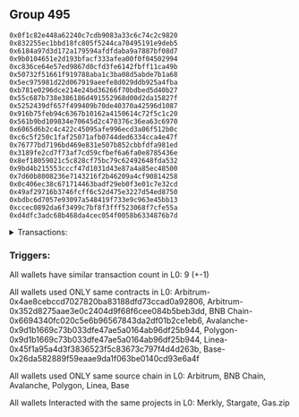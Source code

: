 ## Group 495

```0xf8978c888b3f1c1e4df4afde926f18ad4e72a0e6
0x0f1c82e448a62240c7cdb9083a33c6c74c2c9820
0x832255ec1bbd18fc805f5244ca70495191e9deb5
0x6184a97d3d172a179594afdfdaba9a7887bf08d7
0x9b0104651e2d193bfacf333afea00f0f04502994
0xc836ce64e57ed9867d0cfd3fe6142fbff11ca49b
0x50732f51661f919788aba1c3ba08d5abde7b1a68
0x5ec975981d22d067919aeefe8d029ddb925a4fba
0xb781e0296dce214e24bd36266f70bdbed5d40b27
0x55c687b738e386186d491552968d00d2da15827f
0x5252439df657f499409b70de40370a42596d1087
0x916b75feb94c6367b10162a4150614c72f5c1c20
0x561b9bd109834e70645d2c470376c36ea63c6970
0x6065d6b2c4c422c45095afe996ecd3a06f512b0c
0xc6c5f250c1faf25071afb0744ded6334cca4e47f
0x76777bd7196bd469e831e507b852cbbfdfa981ed
0x3189fe2cd7f73af7cd59cfbef6a6fa0e8785436e
0x8ef18059021c5c828cf75bc79c62492648fda532
0x9bd4b215553cccf47d1031d43e87a4a85ec48500
0x7d60b8008236e7143216f2b46209a4cf90814258
0x0c406ec38c671714463badf29eb0f3e01c7e32cd
0x49af29716b3746fcff6c52d475e3227d54ed8750
0xbdbc6d7057e93097a548419f733e9c963e45bb13
0xccec0892da6f3499c7bf8f3fff523068f7cfe55a
0xd4dfc3adc68b468da4cec054f0058b6334876b7d
```
<details>
<summary>Transactions:</summary>

Hashes: 

Wallet: 0xf8978c888b3f1c1e4df4afde926f18ad4e72a0e6

       Hash: 0x4497e00c3fa56c7df9633c78de2afbf7d1b39b9432929a452937888733a652b0
         - source chain: Arbitrum
         - destination chain: Aptos
         - project: Merkly
         - contract: 0x4ae8cebccd7027820ba83188dfd73ccad0a92806
       Hash: 0x6ddc3d1f871129efd0f4ed9493715fd94b0b5309c2fe950f6734860ad7b2480c
         - source chain: Arbitrum
         - destination chain: BNB Chain
         - project: Stargate
         - contract: 0x352d8275aae3e0c2404d9f68f6cee084b5beb3dd
         - value USD: 9.758757552
       Hash: 0x89044ef6a1cd7814e1b29aa94d79755b3e18e4787a2dae58d8c0bac79c5dd670
         - source chain: BNB Chain
         - destination chain: Base
         - project: Stargate
         - contract: 0x6694340fc020c5e6b96567843da2df01b2ce1eb6
         - value USD: 8.350902503
       Hash: 0x967a2e49cc61fce28c79cec32b8c302759c3d8dd13c856e508fcf85ab411ab99
         - source chain: Arbitrum
         - destination chain: BNB Chain
         - project: Stargate
         - contract: 0x352d8275aae3e0c2404d9f68f6cee084b5beb3dd
         - value USD: 107.25097649
       Hash: 0x449fe4a31465b7fa64f8bc1258363a453ed2fad83ec3682337381e9626c1e6e2
         - source chain: BNB Chain
         - destination chain: Avalanche
         - project: Stargate
         - contract: 0x6694340fc020c5e6b96567843da2df01b2ce1eb6
         - value USD: 104.441496566
       Hash: 0xbb39561a472b6f0a195df50355e19071941f348dd6065fc9bb58436828ba26b9
         - source chain: Avalanche
         - destination chain: Polygon
         - project: Stargate
         - contract: 0x9d1b1669c73b033dfe47ae5a0164ab96df25b944
         - value USD: 102.979770862
       Hash: 0x32954a8a2b5984d57d4804f3d84584dd207c3b18632a6482ac480e1e1910e4de
         - source chain: Polygon
         - destination chain: Base
         - project: Stargate
         - contract: 0x9d1b1669c73b033dfe47ae5a0164ab96df25b944
         - value USD: 102.352203545
       Hash: 0xe5eabaa5a569649265a09e8f95e8eb51616407e4e7fd58ee0ab3a891a43b5fd9
         - source chain: Linea
         - destination chain: Base
         - project: Stargate
         - contract: 0x45f1a95a4d3f3836523f5c83673c797f4d4d263b
         - value USD: 45.152541391
       Hash: 0xee4512ead0389c347ef5afe09b7ecc1a5710a1ae14c3b573506caf2da7978cdd
         - source chain: Base
         - destination chain: Kava
         - project: Gas.zip
         - contract: 0x26da582889f59eaae9da1f063be0140cd93e6a4f
         - value USD: 1.886082042e-08
Wallet: 0x0f1c82e448a62240c7cdb9083a33c6c74c2c9820

       Hash:0x9bd61e5259a3657950e4af30a5be0c91c0b10ad048078ec40ba90a0a11f4c490
         - source chain: Arbitrum
         - destination chain: Aptos
         - project: Merkly
         - contract: 0x4ae8cebccd7027820ba83188dfd73ccad0a92806
       Hash:0x3bd87687a8fe9ebeee94c482e1128d8a88ede43980a44a1a2dba65e8d2d18eb7
         - source chain: Arbitrum
         - destination chain: BNB Chain
         - project: Stargate
         - contract: 0x352d8275aae3e0c2404d9f68f6cee084b5beb3dd
         - value USD: 6.351652273
       Hash:0xa4653d59b2d295ea8edf607ee690fd0f9e14ca932989cdc8b86c58aeaafd42a0
         - source chain: BNB Chain
         - destination chain: Base
         - project: Stargate
         - contract: 0x6694340fc020c5e6b96567843da2df01b2ce1eb6
         - value USD: 4.870916667
       Hash:0x87bafba606fbb3d359b1e1d743668ee2d0d9ab5f32784650d49535b885c4c537
         - source chain: Arbitrum
         - destination chain: BNB Chain
         - project: Stargate
         - contract: 0x352d8275aae3e0c2404d9f68f6cee084b5beb3dd
         - value USD: 99.284140712
       Hash:0x4e0a72c32d399464a24e832ab1c34aeea98fbf99e3fd0a45c3634a09b38324ca
         - source chain: BNB Chain
         - destination chain: Avalanche
         - project: Stargate
         - contract: 0x6694340fc020c5e6b96567843da2df01b2ce1eb6
         - value USD: 96.546734848
       Hash:0xafcb8c42900e4ebd2bc9a254f63259a3b1e455243d63aa64089644b733bdd6b8
         - source chain: Avalanche
         - destination chain: Polygon
         - project: Stargate
         - contract: 0x9d1b1669c73b033dfe47ae5a0164ab96df25b944
         - value USD: 95.187532356
       Hash:0xdc5d6db0dad9a7b0f26cfaeab522cb9bba7c8d5c8d53ef6b4105613701e53b40
         - source chain: Polygon
         - destination chain: Base
         - project: Stargate
         - contract: 0x9d1b1669c73b033dfe47ae5a0164ab96df25b944
         - value USD: 94.554376173
       Hash:0xfedc186f6bed9d9e4a32fe58673311ef66a36a5c168026c7afa86b549fa6d6d1
         - source chain: Linea
         - destination chain: Base
         - project: Stargate
         - contract: 0x45f1a95a4d3f3836523f5c83673c797f4d4d263b
         - value USD: 44.602399723
       Hash:0x2912b57b3f8b9fb1600de43a3d728ba09e2c1748563ed02864926382432ec227
         - source chain: Base
         - destination chain: Metis
         - project: Gas.zip
         - contract: 0x26da582889f59eaae9da1f063be0140cd93e6a4f
         - value USD: 2.419802416e-06
Wallet: 0x832255ec1bbd18fc805f5244ca70495191e9deb5

       Hash:0xfbc8e0b25caade47a1a3b74dd2130f11bbd8450dffd922daa5c6aeb05162fbbf
         - source chain: Arbitrum
         - destination chain: Aptos
         - project: Merkly
         - contract: 0x4ae8cebccd7027820ba83188dfd73ccad0a92806
       Hash:0xa89e5401c2ed0907405d3e38a30add15481c755858242d30455e1be4b0ebb1bf
         - source chain: Arbitrum
         - destination chain: BNB Chain
         - project: Stargate
         - contract: 0x352d8275aae3e0c2404d9f68f6cee084b5beb3dd
         - value USD: 10.010385684
       Hash:0x2732be59d2161bfbecfa9e7f69f4fd31a42d95de8f985489dfe52e3c5d703be4
         - source chain: BNB Chain
         - destination chain: Base
         - project: Stargate
         - contract: 0x6694340fc020c5e6b96567843da2df01b2ce1eb6
         - value USD: 8.497472822
       Hash:0xb0bdb17928cb91b008fa383e3e2261b235ae94d3ccd42b346d601c925716e25c
         - source chain: Arbitrum
         - destination chain: BNB Chain
         - project: Stargate
         - contract: 0x352d8275aae3e0c2404d9f68f6cee084b5beb3dd
         - value USD: 89.569454695
       Hash:0xeb58cefabfbbd997cbf39c454f0a72b80617b794bb0d3d54964223973a246ca2
         - source chain: BNB Chain
         - destination chain: Avalanche
         - project: Stargate
         - contract: 0x6694340fc020c5e6b96567843da2df01b2ce1eb6
         - value USD: 86.883050841
       Hash:0xde797be7a2c15983452c4f20a246dad21ba793ac01593dd19076f00c4b42148f
         - source chain: Avalanche
         - destination chain: Polygon
         - project: Stargate
         - contract: 0x9d1b1669c73b033dfe47ae5a0164ab96df25b944
         - value USD: 85.536493673
       Hash:0x46510c67db0751e9da0aa483981dfc115b5289046c95403a44a388f35a7b7677
         - source chain: Polygon
         - destination chain: Base
         - project: Stargate
         - contract: 0x9d1b1669c73b033dfe47ae5a0164ab96df25b944
         - value USD: 84.862388969
       Hash:0x5b55a8c1b539036b0a1d065b57fbd99c5b575e516993e14a43d86b1891f66961
         - source chain: Linea
         - destination chain: Base
         - project: Stargate
         - contract: 0x45f1a95a4d3f3836523f5c83673c797f4d4d263b
         - value USD: 46.277181449
       Hash:0x50fdfa34bbaea888e4f00afa452019b0ac78feb640fce6d04de90a2a50d12f52
         - source chain: Base
         - destination chain: Zora
         - project: Gas.zip
         - contract: 0x26da582889f59eaae9da1f063be0140cd93e6a4f
         - value USD: 0.0001084764963
Wallet: 0x6184a97d3d172a179594afdfdaba9a7887bf08d7

       Hash:0x772bdbf5217b9c8b2a3ccc212f47d9dc3957941d3776334f680746e47731d365
         - source chain: Arbitrum
         - destination chain: Aptos
         - project: Merkly
         - contract: 0x4ae8cebccd7027820ba83188dfd73ccad0a92806
       Hash:0xe49a44c668f6105f9dd4b57022a3e9ccca4940279134d1c03407d77057fa1c5c
         - source chain: Arbitrum
         - destination chain: BNB Chain
         - project: Stargate
         - contract: 0x352d8275aae3e0c2404d9f68f6cee084b5beb3dd
         - value USD: 8.928999556
       Hash:0xe56de1ef234622545ba0fb4c9b779504dd65704c844e7e9ed185912abb601ce0
         - source chain: BNB Chain
         - destination chain: Base
         - project: Stargate
         - contract: 0x6694340fc020c5e6b96567843da2df01b2ce1eb6
         - value USD: 7.417396007
       Hash:0xb5c84a9125efb1458b24e126d07dc2b22f8ad929f7ac3256639f46f60342a201
         - source chain: Arbitrum
         - destination chain: BNB Chain
         - project: Stargate
         - contract: 0x352d8275aae3e0c2404d9f68f6cee084b5beb3dd
         - value USD: 88.922380245
       Hash:0xb8d7947808746d711c8cc8aa844441c03b94231cdd79b26f030380f7d6a443ea
         - source chain: BNB Chain
         - destination chain: Avalanche
         - project: Stargate
         - contract: 0x6694340fc020c5e6b96567843da2df01b2ce1eb6
         - value USD: 86.217123065
       Hash:0x846e11210309380f6466e596d97255bbf1dac805d0067d44e9545c7099e46c0c
         - source chain: Avalanche
         - destination chain: Polygon
         - project: Stargate
         - contract: 0x9d1b1669c73b033dfe47ae5a0164ab96df25b944
         - value USD: 85.170306728
       Hash:0x5ffe4a3c5e0535bf11540b0867f85f122ad238293371994879e599bd08ade57e
         - source chain: Polygon
         - destination chain: Base
         - project: Stargate
         - contract: 0x9d1b1669c73b033dfe47ae5a0164ab96df25b944
         - value USD: 84.468008162
       Hash:0xa6f7d971c555220ed734ed96195f81e5a6eeaad7200c56f6173700abfcc697d2
         - source chain: Linea
         - destination chain: Base
         - project: Stargate
         - contract: 0x45f1a95a4d3f3836523f5c83673c797f4d4d263b
         - value USD: 43.721317815
       Hash:0xeb7dc63717554ba25b94bc7fc45983d07ba0cf827779d3476e7bd1e629fd5dac
         - source chain: Base
         - destination chain: Kava
         - project: Gas.zip
         - contract: 0x26da582889f59eaae9da1f063be0140cd93e6a4f
         - value USD: 9.483689362e-09
Wallet: 0x9b0104651e2d193bfacf333afea00f0f04502994

       Hash:0xca1c21ded18e8f684fb1e24ad9addd30af402b60ea867209b657828f2dd54297
         - source chain: Arbitrum
         - destination chain: Aptos
         - project: Merkly
         - contract: 0x4ae8cebccd7027820ba83188dfd73ccad0a92806
       Hash:0x07b20c176f3ff76ba3d46334bce28be5e7574fffd1d5d7443d79fdbc3b625376
         - source chain: Arbitrum
         - destination chain: BNB Chain
         - project: Stargate
         - contract: 0x352d8275aae3e0c2404d9f68f6cee084b5beb3dd
         - value USD: 10.098470978
       Hash:0x01f6ed32b1b28c673b1bad32bd2f3813d320cfab6b36e711c73018ad265cae29
         - source chain: BNB Chain
         - destination chain: Base
         - project: Stargate
         - contract: 0x6694340fc020c5e6b96567843da2df01b2ce1eb6
         - value USD: 8.600801691
       Hash:0x1dda0156415759527df05aa7970b0f688d4e2daf732f6edcf24b80102935bce5
         - source chain: Arbitrum
         - destination chain: BNB Chain
         - project: Stargate
         - contract: 0x352d8275aae3e0c2404d9f68f6cee084b5beb3dd
         - value USD: 89.926812989
       Hash:0xc0fd78675f7f0a2a6206f29730e2187b02315a5faff3c8cf56c0767a388f2824
         - source chain: BNB Chain
         - destination chain: Avalanche
         - project: Stargate
         - contract: 0x6694340fc020c5e6b96567843da2df01b2ce1eb6
         - value USD: 88.068685703
       Hash:0x560569f05817c67da07d315ff9ab01fd473efcae813b8c0daebd52d3ce9d1adf
         - source chain: Avalanche
         - destination chain: Polygon
         - project: Stargate
         - contract: 0x9d1b1669c73b033dfe47ae5a0164ab96df25b944
         - value USD: 86.433809241
       Hash:0x1ecc99a533b8c8d74039ad4932a2670c2cfb7bd4f906a9946ecc8ed25ee6552f
         - source chain: Polygon
         - destination chain: Base
         - project: Stargate
         - contract: 0x9d1b1669c73b033dfe47ae5a0164ab96df25b944
         - value USD: 85.662532173
       Hash:0x184ef3552f2ad1c1baa50703b5fc7174973d15ce79970bfb12cdc6241f1f6b4a
         - source chain: Linea
         - destination chain: Base
         - project: Stargate
         - contract: 0x45f1a95a4d3f3836523f5c83673c797f4d4d263b
         - value USD: 42.750667984
       Hash:0x8f7f4bec978d91dde6b8bea5d1350f715e2e5e0db655346eb058aae98b57cfde
         - source chain: Base
         - destination chain: Zora
         - project: Gas.zip
         - contract: 0x26da582889f59eaae9da1f063be0140cd93e6a4f
         - value USD: 0.0001540227176
Wallet: 0xc836ce64e57ed9867d0cfd3fe6142fbff11ca49b

       Hash:0xb2720e30ccf3bb3016db17390fa45de12670bcb29cebd477aea5049492b7f89b
         - source chain: Arbitrum
         - destination chain: Aptos
         - project: Merkly
         - contract: 0x4ae8cebccd7027820ba83188dfd73ccad0a92806
       Hash:0x3e211b995b8503daf33cede48c6f9b5e8a03fca7f08ed6c7dad945a576d2fde7
         - source chain: Arbitrum
         - destination chain: BNB Chain
         - project: Stargate
         - contract: 0x352d8275aae3e0c2404d9f68f6cee084b5beb3dd
         - value USD: 8.056221812
       Hash:0xf4ce9fbffe1743f2387e78fe28aa7da3d1c4d155ef37079fb4b24dde43ff6415
         - source chain: BNB Chain
         - destination chain: Base
         - project: Stargate
         - contract: 0x6694340fc020c5e6b96567843da2df01b2ce1eb6
         - value USD: 6.532914698
       Hash:0x773c41f94893e582f88af55514414e364b2d829df3a74b2847fb214995a82009
         - source chain: Arbitrum
         - destination chain: BNB Chain
         - project: Stargate
         - contract: 0x352d8275aae3e0c2404d9f68f6cee084b5beb3dd
         - value USD: 93.667735214
       Hash:0xef1818929172046c717bf0e0987a8f7558ff5655c1d46562244819b13ae63c51
         - source chain: BNB Chain
         - destination chain: Avalanche
         - project: Stargate
         - contract: 0x6694340fc020c5e6b96567843da2df01b2ce1eb6
         - value USD: 91.287300135
       Hash:0x6e4718ad396aee878bac3a7e9f56ea589e4cca7754960857ab5d642da0372aea
         - source chain: Avalanche
         - destination chain: Polygon
         - project: Stargate
         - contract: 0x9d1b1669c73b033dfe47ae5a0164ab96df25b944
         - value USD: 90.238629012
       Hash:0xe3874bee237ea843003b511a7e37cd07be23d0e885a1850ce1c9f8372887c9e7
         - source chain: Polygon
         - destination chain: Base
         - project: Stargate
         - contract: 0x9d1b1669c73b033dfe47ae5a0164ab96df25b944
         - value USD: 89.392384943
       Hash:0xf1392e206523cd8e61f6cf67ddbd75b4759f7faba251bfd514393c3235eb5d90
         - source chain: Linea
         - destination chain: Base
         - project: Stargate
         - contract: 0x45f1a95a4d3f3836523f5c83673c797f4d4d263b
         - value USD: 45.482429294
       Hash:0x87056407269c7bca3baeae81fe9c40c0f83cb33f4007da1940c174f20f8cddde
         - source chain: Base
         - destination chain: Linea
         - project: Gas.zip
         - contract: 0x26da582889f59eaae9da1f063be0140cd93e6a4f
         - value USD: 1.842709713e-05
Wallet: 0x50732f51661f919788aba1c3ba08d5abde7b1a68

       Hash:0xf7b5f5891d0857400b150fc6b19c7a6595ad9d3f8b184a15a94a658678201d6c
         - source chain: Arbitrum
         - destination chain: Aptos
         - project: Merkly
         - contract: 0x4ae8cebccd7027820ba83188dfd73ccad0a92806
       Hash:0x21801f1c34c1727729ed9806aacf11b123ccb804d7ed8b49d8c8ac34f42db6b4
         - source chain: Arbitrum
         - destination chain: BNB Chain
         - project: Stargate
         - contract: 0x352d8275aae3e0c2404d9f68f6cee084b5beb3dd
         - value USD: 8.486607277
       Hash:0xe72a24892f20f8bb3a0fd31558ec252d6ed39c8abfdf62d224afb54578e85d12
         - source chain: BNB Chain
         - destination chain: Base
         - project: Stargate
         - contract: 0x6694340fc020c5e6b96567843da2df01b2ce1eb6
         - value USD: 6.994669082
       Hash:0x751ca39ed710f98592ded8257f8082cb12c8ad98e31dc521723e619d58ffcc8a
         - source chain: Arbitrum
         - destination chain: BNB Chain
         - project: Stargate
         - contract: 0x352d8275aae3e0c2404d9f68f6cee084b5beb3dd
         - value USD: 99.934881277
       Hash:0x9d34ea3c4109cc46acf718acd9d612710f2aab21920f7bdcfd90ba9392c9644f
         - source chain: BNB Chain
         - destination chain: Avalanche
         - project: Stargate
         - contract: 0x6694340fc020c5e6b96567843da2df01b2ce1eb6
         - value USD: 97.467615721
       Hash:0x1c403b737d7473ff2303182ac0e70de819c607185757adbfba22177588021de5
         - source chain: Avalanche
         - destination chain: Polygon
         - project: Stargate
         - contract: 0x9d1b1669c73b033dfe47ae5a0164ab96df25b944
         - value USD: 96.28353815
       Hash:0x2d31ebc544de2788f1a192a605f040a307ace1632c0132c1620187180eb79513
         - source chain: Polygon
         - destination chain: Base
         - project: Stargate
         - contract: 0x9d1b1669c73b033dfe47ae5a0164ab96df25b944
         - value USD: 95.437459393
       Hash:0xe7d69277ead996101419e71bc92541b6047b0750533856da1f051e7651a8f685
         - source chain: Linea
         - destination chain: Base
         - project: Stargate
         - contract: 0x45f1a95a4d3f3836523f5c83673c797f4d4d263b
         - value USD: 46.269340565
       Hash:0xad2723a09ccd1d5e7fc5d8087030b64cbd286b489c23906991697a3440d31056
         - source chain: Base
         - destination chain: Scroll
         - project: Gas.zip
         - contract: 0x26da582889f59eaae9da1f063be0140cd93e6a4f
         - value USD: 2.155622684e-05
Wallet: 0x5ec975981d22d067919aeefe8d029ddb925a4fba

       Hash:0xbaa687c40b15ffd82a27379454c14f09efb6eee251f73a5b58939747de85fb5b
         - source chain: Arbitrum
         - destination chain: Aptos
         - project: Merkly
         - contract: 0x4ae8cebccd7027820ba83188dfd73ccad0a92806
       Hash:0xd366091bb44c870993b6c907c846c6cc42230e75009ac26cfbeae5478c6d3cb3
         - source chain: Arbitrum
         - destination chain: BNB Chain
         - project: Stargate
         - contract: 0x352d8275aae3e0c2404d9f68f6cee084b5beb3dd
         - value USD: 6.322407163
       Hash:0x9390fbf312d85790e0de780ee1a16f75fda20f3ee47fc399937faccd9cece213
         - source chain: BNB Chain
         - destination chain: Base
         - project: Stargate
         - contract: 0x6694340fc020c5e6b96567843da2df01b2ce1eb6
         - value USD: 4.892711975
       Hash:0x4bca984fdc76dc6fe48f6e24604c95231f78ab4e45086b7d469841c6ed1ce591
         - source chain: Arbitrum
         - destination chain: BNB Chain
         - project: Stargate
         - contract: 0x352d8275aae3e0c2404d9f68f6cee084b5beb3dd
         - value USD: 104.000510765
       Hash:0xa94c258c270beb6aa57a5e3a75875106796dd60263968ac5c50ef8997cf96e70
         - source chain: BNB Chain
         - destination chain: Avalanche
         - project: Stargate
         - contract: 0x6694340fc020c5e6b96567843da2df01b2ce1eb6
         - value USD: 101.457437785
       Hash:0x72692498c4fe83c161777cfea8bf1fb61dcce61bcc9084ed769915d84f69aa1c
         - source chain: Avalanche
         - destination chain: Polygon
         - project: Stargate
         - contract: 0x9d1b1669c73b033dfe47ae5a0164ab96df25b944
         - value USD: 100.547508375
       Hash:0x0054c1b930d8d5030b7d2c602180a3fbb95cb167776bc90cad9107b861cb7c11
         - source chain: Polygon
         - destination chain: Base
         - project: Stargate
         - contract: 0x9d1b1669c73b033dfe47ae5a0164ab96df25b944
         - value USD: 99.761537778
       Hash:0x6ac81668fbfd57e354bc27e5ecc37a702e5a28b8873e055418f9497381a1da74
         - source chain: Linea
         - destination chain: Base
         - project: Stargate
         - contract: 0x45f1a95a4d3f3836523f5c83673c797f4d4d263b
         - value USD: 45.801904098
       Hash:0x373882e2174ee5f5f15b23b7733d5f1c84e6da0e7be6f871a5736a056ae3c04e
         - source chain: Base
         - destination chain: Metis
         - project: Gas.zip
         - contract: 0x26da582889f59eaae9da1f063be0140cd93e6a4f
         - value USD: 1.924180234e-06
Wallet: 0xb781e0296dce214e24bd36266f70bdbed5d40b27

       Hash:0x17e2fe8bc139f9097dfb73ac1e4a4c910e8a39b8841be168503128aec942a5f3
         - source chain: Arbitrum
         - destination chain: Aptos
         - project: Merkly
         - contract: 0x4ae8cebccd7027820ba83188dfd73ccad0a92806
       Hash:0xe8fc1fce44d0056669fb6b9f0426f8a0d34c70f499c4aa903ae90eac60455c36
         - source chain: Arbitrum
         - destination chain: BNB Chain
         - project: Stargate
         - contract: 0x352d8275aae3e0c2404d9f68f6cee084b5beb3dd
         - value USD: 5.315099714
       Hash:0x7963828574e0e32eb214b56e925ffaf74871af711101429ebeff4df709924667
         - source chain: BNB Chain
         - destination chain: Base
         - project: Stargate
         - contract: 0x6694340fc020c5e6b96567843da2df01b2ce1eb6
         - value USD: 3.795076856
       Hash:0x83be1a50d5ea08a12fac4dd1cd3fde50df0d412dee2c9394a8e367906322da98
         - source chain: Arbitrum
         - destination chain: BNB Chain
         - project: Stargate
         - contract: 0x352d8275aae3e0c2404d9f68f6cee084b5beb3dd
         - value USD: 105.415348478
       Hash:0xbbb9ec8c75654d240aeaaba9eefef28343d58c94575ed0e112fc2aa4fbecc377
         - source chain: BNB Chain
         - destination chain: Avalanche
         - project: Stargate
         - contract: 0x6694340fc020c5e6b96567843da2df01b2ce1eb6
         - value USD: 102.931172846
       Hash:0xa00ae08bf823a42b69872341039bcab04fba71da1cdab7731c229cf903e1ee82
         - source chain: Avalanche
         - destination chain: Polygon
         - project: Stargate
         - contract: 0x9d1b1669c73b033dfe47ae5a0164ab96df25b944
         - value USD: 101.997667918
       Hash:0x6f469e0f83585e12731db8a3d0555200638781a2f32ed417c989299c8e39b1cf
         - source chain: Polygon
         - destination chain: Base
         - project: Stargate
         - contract: 0x9d1b1669c73b033dfe47ae5a0164ab96df25b944
         - value USD: 101.183026621
       Hash:0xd93bebb84add28c573d73a9ae416a0f144deb884a2ae022af727501bae84588b
         - source chain: Linea
         - destination chain: Base
         - project: Stargate
         - contract: 0x45f1a95a4d3f3836523f5c83673c797f4d4d263b
         - value USD: 42.598133622
       Hash:0x615fbb92a5e74e108538e600efb763fad9451131b1718367dc61d0333879dd99
         - source chain: Base
         - destination chain: Linea
         - project: Gas.zip
         - contract: 0x26da582889f59eaae9da1f063be0140cd93e6a4f
         - value USD: 0.0001599332959
Wallet: 0x55c687b738e386186d491552968d00d2da15827f

       Hash:0xfe92459c3f7df0c9747073f2f98d6b4426a2aee2c496037c25a0cded784d8382
         - source chain: Arbitrum
         - destination chain: Aptos
         - project: Merkly
         - contract: 0x4ae8cebccd7027820ba83188dfd73ccad0a92806
       Hash:0xe8e40229defcaddcf644a0b8796cf460821d781e89168eab0149a602e171ae11
         - source chain: Arbitrum
         - destination chain: BNB Chain
         - project: Stargate
         - contract: 0x352d8275aae3e0c2404d9f68f6cee084b5beb3dd
         - value USD: 8.2637673
       Hash:0x3a50675727252d608665918e41ab70942365df2c0d3fef0246230c2843d42f4a
         - source chain: BNB Chain
         - destination chain: Base
         - project: Stargate
         - contract: 0x6694340fc020c5e6b96567843da2df01b2ce1eb6
         - value USD: 6.800400203
       Hash:0xc408579054c1388fc71d2de6f4f81eae8a9d695f9b6880636213b723ac68b3b1
         - source chain: Arbitrum
         - destination chain: BNB Chain
         - project: Stargate
         - contract: 0x352d8275aae3e0c2404d9f68f6cee084b5beb3dd
         - value USD: 103.960360496
       Hash:0x83a17ceea9de056de1e16f272e93692e83ac05bac7071be24dd51815bf4f7d85
         - source chain: BNB Chain
         - destination chain: Avalanche
         - project: Stargate
         - contract: 0x6694340fc020c5e6b96567843da2df01b2ce1eb6
         - value USD: 101.331894425
       Hash:0x66222a21f31bcc6f5f5e619e1e74a00e7a666332b0f549f6ce439ec2107b699d
         - source chain: Avalanche
         - destination chain: Polygon
         - project: Stargate
         - contract: 0x9d1b1669c73b033dfe47ae5a0164ab96df25b944
         - value USD: 100.370807506
       Hash:0xee5e46b2f52ca1661f33b8ce9a151dea23bce08f2ed3f9fcbb259ecfbddbe08a
         - source chain: Polygon
         - destination chain: Base
         - project: Stargate
         - contract: 0x9d1b1669c73b033dfe47ae5a0164ab96df25b944
         - value USD: 99.551739328
       Hash:0xcab57062683fa22eb0197008e5c58944789fdacf4710ee9a6180146a27375114
         - source chain: Linea
         - destination chain: Base
         - project: Stargate
         - contract: 0x45f1a95a4d3f3836523f5c83673c797f4d4d263b
         - value USD: 44.15696316
       Hash:0x9156d1ad6529962a074bbc400872f4aad9db6e7ddbd1b92742205c10825e08c5
         - source chain: Base
         - destination chain: Base
         - project: Gas.zip
         - contract: 0x26da582889f59eaae9da1f063be0140cd93e6a4f
         - value USD: 9.735070184e-05
Wallet: 0x5252439df657f499409b70de40370a42596d1087

       Hash:0x903e84321de9d762b89b44a090afb2f0d6ffaa3a6d48419c354c29f386253348
         - source chain: Arbitrum
         - destination chain: Aptos
         - project: Merkly
         - contract: 0x4ae8cebccd7027820ba83188dfd73ccad0a92806
       Hash:0xe42e42994b8d861755b0ecbec25377ef1120212d8a4c28c268a3b105a8d90fe0
         - source chain: Arbitrum
         - destination chain: BNB Chain
         - project: Stargate
         - contract: 0x352d8275aae3e0c2404d9f68f6cee084b5beb3dd
         - value USD: 6.422018318
       Hash:0x6e864dcd81695488388b0756d7b22cdf9b593863cf9c11bd7a74e533f5c26b14
         - source chain: BNB Chain
         - destination chain: Base
         - project: Stargate
         - contract: 0x6694340fc020c5e6b96567843da2df01b2ce1eb6
         - value USD: 4.991024471
       Hash:0x1859b1f1084773ddd386e6ecb70e99ba2e6df7cbd1e95c2f5333f35d4c086632
         - source chain: Arbitrum
         - destination chain: BNB Chain
         - project: Stargate
         - contract: 0x352d8275aae3e0c2404d9f68f6cee084b5beb3dd
         - value USD: 106.91462186
       Hash:0x09edb8c1c3b582fef03467b2d8023c775e4099bc19e655bd3ac3313ce5d36428
         - source chain: BNB Chain
         - destination chain: Avalanche
         - project: Stargate
         - contract: 0x6694340fc020c5e6b96567843da2df01b2ce1eb6
         - value USD: 104.014074784
       Hash:0x55092db3f424afa2c6c603c3701e24932bbcfe24d29c480ba6ee7b52a7d44ed8
         - source chain: Avalanche
         - destination chain: Polygon
         - project: Stargate
         - contract: 0x9d1b1669c73b033dfe47ae5a0164ab96df25b944
         - value USD: 103.059678159
       Hash:0x907a72a28f461c00913409f814af6cc4a279d6aef3636fd2f496acafe8f2400d
         - source chain: Polygon
         - destination chain: Base
         - project: Stargate
         - contract: 0x9d1b1669c73b033dfe47ae5a0164ab96df25b944
         - value USD: 102.16478629
       Hash:0x4ca7b1dd946d1371b3bbf7fc0dc465b1beb2a0b0a41b755503f2c582866d5593
         - source chain: Linea
         - destination chain: Base
         - project: Stargate
         - contract: 0x45f1a95a4d3f3836523f5c83673c797f4d4d263b
         - value USD: 41.555386065
       Hash:0x03b6fbbf18eb5fc6327fa50fbed8eb35ee7b24d3d0b7843184d415d3b0b60039
         - source chain: Base
         - destination chain: Linea
         - project: Gas.zip
         - contract: 0x26da582889f59eaae9da1f063be0140cd93e6a4f
         - value USD: 0.000138029388
Wallet: 0x916b75feb94c6367b10162a4150614c72f5c1c20

       Hash:0x326a40b7c45f2b51fef64a088f5a9dbe04f053fa49995dcd2db1c0b17dad1934
         - source chain: Arbitrum
         - destination chain: Aptos
         - project: Merkly
         - contract: 0x4ae8cebccd7027820ba83188dfd73ccad0a92806
       Hash:0xdea38186ade9a46e40f7b10ef15c723cc6b0cb224760e49f90a2d8bf5ce95e19
         - source chain: Arbitrum
         - destination chain: BNB Chain
         - project: Stargate
         - contract: 0x352d8275aae3e0c2404d9f68f6cee084b5beb3dd
         - value USD: 7.927716512
       Hash:0xbd751192cea35b231cc5e9cf0ef05899f82897a3609c8705723dd1e3e9a47327
         - source chain: BNB Chain
         - destination chain: Base
         - project: Stargate
         - contract: 0x6694340fc020c5e6b96567843da2df01b2ce1eb6
         - value USD: 6.390959561
       Hash:0x62e3af7acf807ea1c7ae3ea7ad340984d62e087d32e9d1b4034af2057be27b6d
         - source chain: Arbitrum
         - destination chain: BNB Chain
         - project: Stargate
         - contract: 0x352d8275aae3e0c2404d9f68f6cee084b5beb3dd
         - value USD: 97.418589754
       Hash:0xf7853b1a5c502600ad50d8e5c4df288143a612e51810c48d55cb13d624e47a63
         - source chain: BNB Chain
         - destination chain: Avalanche
         - project: Stargate
         - contract: 0x6694340fc020c5e6b96567843da2df01b2ce1eb6
         - value USD: 94.947923231
       Hash:0xb7d6d1fab12ffe14688a8000d3e64979137abbe19346cf5648d3bee3c7be1864
         - source chain: Avalanche
         - destination chain: Polygon
         - project: Stargate
         - contract: 0x9d1b1669c73b033dfe47ae5a0164ab96df25b944
         - value USD: 93.810046993
       Hash:0x31cadc9f60590f14bfca27d72f9d144048e5cd516888c9edf9eb484412f12ab9
         - source chain: Polygon
         - destination chain: Base
         - project: Stargate
         - contract: 0x9d1b1669c73b033dfe47ae5a0164ab96df25b944
         - value USD: 92.90782243
       Hash:0xff4f79b12613b43fe5df79b8bcb6c9fe4be15971383c49e291a41bb1de572da1
         - source chain: Linea
         - destination chain: Base
         - project: Stargate
         - contract: 0x45f1a95a4d3f3836523f5c83673c797f4d4d263b
         - value USD: 46.565789576
       Hash:0x1ced1ae385701975d04bee2772d0457a666aece92f477ddd7d5e50547fb52742
         - source chain: Base
         - destination chain: Zora
         - project: Gas.zip
         - contract: 0x26da582889f59eaae9da1f063be0140cd93e6a4f
         - value USD: 8.344345872e-05
Wallet: 0x561b9bd109834e70645d2c470376c36ea63c6970

       Hash:0x491a4b88d856828f8380a32f8686ee171a0558794bc6ebf03c140a273261592a
         - source chain: Arbitrum
         - destination chain: Aptos
         - project: Merkly
         - contract: 0x4ae8cebccd7027820ba83188dfd73ccad0a92806
       Hash:0xd43c5805cf5dbb9cd9c66d0eafdc07183b54e71a71b73d052b0df3795da465bb
         - source chain: Arbitrum
         - destination chain: BNB Chain
         - project: Stargate
         - contract: 0x352d8275aae3e0c2404d9f68f6cee084b5beb3dd
         - value USD: 6.912993796
       Hash:0x37194fb88a232f0dbfeb545f6f72850dcf2d0ae455675cb90a28206fb63bc67d
         - source chain: BNB Chain
         - destination chain: Base
         - project: Stargate
         - contract: 0x6694340fc020c5e6b96567843da2df01b2ce1eb6
         - value USD: 5.441184371
       Hash:0x10c14d3556274289bd393add0f714ab6056f1ce677cfb02b443fae88a5d41bc5
         - source chain: Arbitrum
         - destination chain: BNB Chain
         - project: Stargate
         - contract: 0x352d8275aae3e0c2404d9f68f6cee084b5beb3dd
         - value USD: 95.221071305
       Hash:0x7294c4d5beba0ba57d8db1a708283df2f90c82ffaa160f1f53c0c49efa1f3bde
         - source chain: BNB Chain
         - destination chain: Avalanche
         - project: Stargate
         - contract: 0x6694340fc020c5e6b96567843da2df01b2ce1eb6
         - value USD: 92.60114124
       Hash:0x8145a62d3bec6f4b0f9592732a6d07856c46dc4af8046d7d840a9826d4b45abc
         - source chain: Avalanche
         - destination chain: Polygon
         - project: Stargate
         - contract: 0x9d1b1669c73b033dfe47ae5a0164ab96df25b944
         - value USD: 91.460509849
       Hash:0x75a8358e4b031f5c24e1d6bbf34b7e2e3a9f53eb139bbc93561c728d21008505
         - source chain: Polygon
         - destination chain: Base
         - project: Stargate
         - contract: 0x9d1b1669c73b033dfe47ae5a0164ab96df25b944
         - value USD: 90.565881711
       Hash:0x50df5ad3cef5ba30eaacdd1f87b75a1b60658097997621fbac1ae3f2a66dad86
         - source chain: Linea
         - destination chain: Base
         - project: Stargate
         - contract: 0x45f1a95a4d3f3836523f5c83673c797f4d4d263b
         - value USD: 47.946642044
       Hash:0x3e33c4d9fcb2e835abd54cd0513d23b7b286b67e475cd00a97cf7eb0d2b52b55
         - source chain: Base
         - destination chain: Base
         - project: Gas.zip
         - contract: 0x26da582889f59eaae9da1f063be0140cd93e6a4f
         - value USD: 0.000160628658
Wallet: 0x6065d6b2c4c422c45095afe996ecd3a06f512b0c

       Hash:0x3aa468b2af9a529163e1c4b2534d7a2fbaa424481d2b2d403998e6be997bc1c1
         - source chain: Arbitrum
         - destination chain: Aptos
         - project: Merkly
         - contract: 0x4ae8cebccd7027820ba83188dfd73ccad0a92806
       Hash:0xad18bcf00d81428ba3e39c87fcf02006caaaee63b53cb46497eda32e408593a7
         - source chain: Arbitrum
         - destination chain: BNB Chain
         - project: Stargate
         - contract: 0x352d8275aae3e0c2404d9f68f6cee084b5beb3dd
         - value USD: 9.221747624
       Hash:0x6bdf2ef9cdec8ef3436e4e5b5fa4515ed038faaf8f9ad95fdf841db89dbca024
         - source chain: BNB Chain
         - destination chain: Base
         - project: Stargate
         - contract: 0x6694340fc020c5e6b96567843da2df01b2ce1eb6
         - value USD: 7.735603501
       Hash:0xcbab7f319e11cbae2b57a1cf3e528474546164a8e53202c114beb6970d343d94
         - source chain: Arbitrum
         - destination chain: BNB Chain
         - project: Stargate
         - contract: 0x352d8275aae3e0c2404d9f68f6cee084b5beb3dd
         - value USD: 93.58026645
       Hash:0xfe73a278725da67c9357f6f6c60f9b388b1cea3e4e67f68e291a053230bb59d0
         - source chain: BNB Chain
         - destination chain: Avalanche
         - project: Stargate
         - contract: 0x6694340fc020c5e6b96567843da2df01b2ce1eb6
         - value USD: 90.971996342
       Hash:0x8d52c2db519cabc0462f555863872630882f394e41d33f85360ddff9f5468354
         - source chain: Avalanche
         - destination chain: Polygon
         - project: Stargate
         - contract: 0x9d1b1669c73b033dfe47ae5a0164ab96df25b944
         - value USD: 89.719529584
       Hash:0x17b169ceb97eb8f5a8ce9b2320411c480eed630950ed06e7c6907fd66c1cc00e
         - source chain: Polygon
         - destination chain: Base
         - project: Stargate
         - contract: 0x9d1b1669c73b033dfe47ae5a0164ab96df25b944
         - value USD: 88.794341466
       Hash:0x3c25dbf3a72288c6f05503d9cd9066198a3c4c1bedbfb80965e0697106d220ca
         - source chain: Linea
         - destination chain: Base
         - project: Stargate
         - contract: 0x45f1a95a4d3f3836523f5c83673c797f4d4d263b
         - value USD: 45.73812126
       Hash:0xe8a80228dafd0976f2ed28a4ba53d92902c30f719c72a314a10a1843f7279dd9
         - source chain: Base
         - destination chain: Zora
         - project: Gas.zip
         - contract: 0x26da582889f59eaae9da1f063be0140cd93e6a4f
         - value USD: 0.0001397677934
Wallet: 0xc6c5f250c1faf25071afb0744ded6334cca4e47f

       Hash:0x8630aab9fb91925cd529286d66a06effe18d2e445d942316c0ca12c2c74756ba
         - source chain: Arbitrum
         - destination chain: Aptos
         - project: Merkly
         - contract: 0x4ae8cebccd7027820ba83188dfd73ccad0a92806
       Hash:0x3c8c5b1b7d1d0daab23733edf4378e690c88c36429b33bd424f31a1640dd0e2c
         - source chain: Arbitrum
         - destination chain: BNB Chain
         - project: Stargate
         - contract: 0x352d8275aae3e0c2404d9f68f6cee084b5beb3dd
         - value USD: 5.45579081
       Hash:0x49931526491a85f1250dab09c423d3762e7117f01affec8135e3da599254681a
         - source chain: BNB Chain
         - destination chain: Base
         - project: Stargate
         - contract: 0x6694340fc020c5e6b96567843da2df01b2ce1eb6
         - value USD: 4.022568447
       Hash:0x90b5acabc571341cb9417d523daa8fa4e46ec3f0a1695255ee262f51f675036f
         - source chain: Arbitrum
         - destination chain: BNB Chain
         - project: Stargate
         - contract: 0x352d8275aae3e0c2404d9f68f6cee084b5beb3dd
         - value USD: 104.229066988
       Hash:0x11a79896c982fc8ff86304d36464a0e197a9c68654e4c6537958fbc27443d108
         - source chain: BNB Chain
         - destination chain: Avalanche
         - project: Stargate
         - contract: 0x6694340fc020c5e6b96567843da2df01b2ce1eb6
         - value USD: 101.547739921
       Hash:0x4c9825c2b3e7e9b47c852acda39f27d81a81aa38084244bdb7be85c190208946
         - source chain: Avalanche
         - destination chain: Polygon
         - project: Stargate
         - contract: 0x9d1b1669c73b033dfe47ae5a0164ab96df25b944
         - value USD: 100.053734358
       Hash:0xa03f24ddd45cf5ae4343182f2c90747e9c75dffcc2c71dec86bb240ca08cc7ef
         - source chain: Polygon
         - destination chain: Base
         - project: Stargate
         - contract: 0x9d1b1669c73b033dfe47ae5a0164ab96df25b944
         - value USD: 99.172016994
       Hash:0x7dc434804c8244d0ef3e0e517bea30e77678d47fa960d64281cc8bb8ba3f94aa
         - source chain: Linea
         - destination chain: Base
         - project: Stargate
         - contract: 0x45f1a95a4d3f3836523f5c83673c797f4d4d263b
         - value USD: 46.207672808
       Hash:0x79ba18e1129ef88d4217209260eb97dacf8c68f102d816a8105057eb2bf95394
         - source chain: Base
         - destination chain: Zora
         - project: Gas.zip
         - contract: 0x26da582889f59eaae9da1f063be0140cd93e6a4f
         - value USD: 0.0001404631555
Wallet: 0x76777bd7196bd469e831e507b852cbbfdfa981ed

       Hash:0xac9874b0d24288c4d6c68a30a032a441c98454f612b3ddf0dd6fa086b33692a4
         - source chain: Arbitrum
         - destination chain: Aptos
         - project: Merkly
         - contract: 0x4ae8cebccd7027820ba83188dfd73ccad0a92806
       Hash:0xc56d50d8b239f3ecca04dd7556cd1b1c71e833edc2d2fd1894231a3df99b4c75
         - source chain: Arbitrum
         - destination chain: BNB Chain
         - project: Stargate
         - contract: 0x352d8275aae3e0c2404d9f68f6cee084b5beb3dd
         - value USD: 10.405996586
       Hash:0xf41f8a18372e178773241713e856c0aa921b72f2b2c35350b404daa8e6e6a8d7
         - source chain: BNB Chain
         - destination chain: Base
         - project: Stargate
         - contract: 0x6694340fc020c5e6b96567843da2df01b2ce1eb6
         - value USD: 8.958016633
       Hash:0x0c5c0495df7d49753de45b0455f5e6b91280974d456b095f18733b7628fe4d16
         - source chain: Arbitrum
         - destination chain: BNB Chain
         - project: Stargate
         - contract: 0x352d8275aae3e0c2404d9f68f6cee084b5beb3dd
         - value USD: 96.098377031
       Hash:0x94fe678057afa7e534113562aace0fc6e93097c76932df706f90973a92503540
         - source chain: BNB Chain
         - destination chain: Avalanche
         - project: Stargate
         - contract: 0x6694340fc020c5e6b96567843da2df01b2ce1eb6
         - value USD: 93.48763853
       Hash:0xfbaca1f8a5817d4d57695678715a91252d0b6e8bc39312e129d86843cda1fdd7
         - source chain: Avalanche
         - destination chain: Polygon
         - project: Stargate
         - contract: 0x9d1b1669c73b033dfe47ae5a0164ab96df25b944
         - value USD: 92.249595659
       Hash:0x3e6937e3ee93596c2f28c0a85707679803dc21741472d4afef577a36e1c6afe5
         - source chain: Polygon
         - destination chain: Base
         - project: Stargate
         - contract: 0x9d1b1669c73b033dfe47ae5a0164ab96df25b944
         - value USD: 91.334771041
       Hash:0x3e4463bdbe4985422edeafe4a491d00546a5493cf734adaa4f95b44c091d6975
         - source chain: Linea
         - destination chain: Base
         - project: Stargate
         - contract: 0x45f1a95a4d3f3836523f5c83673c797f4d4d263b
         - value USD: 45.838699365
       Hash:0xfc2461700bb687dcbe2675fc01ad3c258da909a5ca75d656e674e86b02e76397
         - source chain: Base
         - destination chain: Metis
         - project: Gas.zip
         - contract: 0x26da582889f59eaae9da1f063be0140cd93e6a4f
         - value USD: 2.158338531e-06
Wallet: 0x3189fe2cd7f73af7cd59cfbef6a6fa0e8785436e

       Hash:0x149b88f440da75c6d226eb31c7cd7cd4015fd1727eabd76526350e290dd4b91a
         - source chain: Arbitrum
         - destination chain: Aptos
         - project: Merkly
         - contract: 0x4ae8cebccd7027820ba83188dfd73ccad0a92806
       Hash:0x11e898e1f23eb1c04f8f619a582f8664ce1581801e9225853a9905ef80f5ad33
         - source chain: Arbitrum
         - destination chain: BNB Chain
         - project: Stargate
         - contract: 0x352d8275aae3e0c2404d9f68f6cee084b5beb3dd
         - value USD: 6.760640853
       Hash:0x75cc07a52d25f597246f962b568f283601a07e05517e62ddae7b655b5cefa7ce
         - source chain: BNB Chain
         - destination chain: Base
         - project: Stargate
         - contract: 0x6694340fc020c5e6b96567843da2df01b2ce1eb6
         - value USD: 5.34364324
       Hash:0x2d5c1d0cff25ff70a1bba2afb9896d5f1c66a811c33226a0ab2bae39e96b81b6
         - source chain: Arbitrum
         - destination chain: BNB Chain
         - project: Stargate
         - contract: 0x352d8275aae3e0c2404d9f68f6cee084b5beb3dd
         - value USD: 105.056521138
       Hash:0x4e3730998239835565d1b5b8a2c5b388d695c9c4acbbdfe09fab61604ebecaae
         - source chain: BNB Chain
         - destination chain: Avalanche
         - project: Stargate
         - contract: 0x6694340fc020c5e6b96567843da2df01b2ce1eb6
         - value USD: 102.416985445
       Hash:0xa764d84177684ef88f68bf6633525895e5bd12c0a5a5e4bc2a0a57f82ab5b73b
         - source chain: Avalanche
         - destination chain: Polygon
         - project: Stargate
         - contract: 0x9d1b1669c73b033dfe47ae5a0164ab96df25b944
         - value USD: 101.126877781
       Hash:0xbccff5656357d6cc2c284b347fc9cf8f0e6df54ad7b4b2e95f9871cd97076752
         - source chain: Polygon
         - destination chain: Base
         - project: Stargate
         - contract: 0x9d1b1669c73b033dfe47ae5a0164ab96df25b944
         - value USD: 100.192012286
       Hash:0xb231f5d48bd1f276e5bd02d67ac08bfb957636879d4c29d3ad78e008f70f4aa6
         - source chain: Linea
         - destination chain: Base
         - project: Stargate
         - contract: 0x45f1a95a4d3f3836523f5c83673c797f4d4d263b
         - value USD: 45.663101657
       Hash:0x229a03a0e7c9fb0095825637e514f9ae82f06bff695790e3552c3ff10f79e045
         - source chain: Base
         - destination chain: Kava
         - project: Gas.zip
         - contract: 0x26da582889f59eaae9da1f063be0140cd93e6a4f
         - value USD: 3.583837645e-08
Wallet: 0x8ef18059021c5c828cf75bc79c62492648fda532

       Hash:0xb51870efdd2929f63b35b04a91a0e940753f832c57612a7103b93e24ea626e5d
         - source chain: Arbitrum
         - destination chain: Aptos
         - project: Merkly
         - contract: 0x4ae8cebccd7027820ba83188dfd73ccad0a92806
       Hash:0x0bb0c29d92f1adfc8ca8db8561b1934190d5300d56d714a2a4582f59f16ccb19
         - source chain: Arbitrum
         - destination chain: BNB Chain
         - project: Stargate
         - contract: 0x352d8275aae3e0c2404d9f68f6cee084b5beb3dd
         - value USD: 7.637586185
       Hash:0xdf2d4d939dfd3c042445e1b204d5722d23e28a6cbdc2d1d0993357b603fa4f33
         - source chain: BNB Chain
         - destination chain: Base
         - project: Stargate
         - contract: 0x6694340fc020c5e6b96567843da2df01b2ce1eb6
         - value USD: 6.202155267
       Hash:0x98a362fd5338fb6457168ed1e1f312ac5188cfbfa74ff0bc6df4e218235b07d8
         - source chain: Arbitrum
         - destination chain: BNB Chain
         - project: Stargate
         - contract: 0x352d8275aae3e0c2404d9f68f6cee084b5beb3dd
         - value USD: 106.034598049
       Hash:0x6395156e80308c042ccd5a8b0a2c9c0b2e096ebd7ac86c18a120f555e6d91867
         - source chain: BNB Chain
         - destination chain: Avalanche
         - project: Stargate
         - contract: 0x6694340fc020c5e6b96567843da2df01b2ce1eb6
         - value USD: 103.057245983
       Hash:0xf64fe0f08ef87a16e8f569b41abb4b09f15e3584c37553af93288c9ec098a98e
         - source chain: Avalanche
         - destination chain: Polygon
         - project: Stargate
         - contract: 0x9d1b1669c73b033dfe47ae5a0164ab96df25b944
         - value USD: 101.744348805
       Hash:0x42e47bd9b4bc859f226da08248ac95339aa699666d92be2eefefd2d1752f6009
         - source chain: Polygon
         - destination chain: Base
         - project: Stargate
         - contract: 0x9d1b1669c73b033dfe47ae5a0164ab96df25b944
         - value USD: 100.856260381
       Hash:0x5627628640d5abddfde859c39e6c42a8585dfd4ffdd1f86c65f874c173a85d90
         - source chain: Linea
         - destination chain: Base
         - project: Stargate
         - contract: 0x45f1a95a4d3f3836523f5c83673c797f4d4d263b
         - value USD: 44.687292651
       Hash:0x848a2d3547a89f1c55f645b4cb82006f0ab9e04e1c963bb00545ddefae3981e2
         - source chain: Base
         - destination chain: Kava
         - project: Gas.zip
         - contract: 0x26da582889f59eaae9da1f063be0140cd93e6a4f
         - value USD: 3.133175426e-08
Wallet: 0x9bd4b215553cccf47d1031d43e87a4a85ec48500

       Hash:0x3a65ef24d82ed891486eda57ccd9b346a3b00ee85c8be6c1f724d473772f9ae7
         - source chain: Arbitrum
         - destination chain: Aptos
         - project: Merkly
         - contract: 0x4ae8cebccd7027820ba83188dfd73ccad0a92806
       Hash:0xcd6fd087c5ba92977dd72d43e6bfc1e181847caedc55288fa2f9ca8783622e96
         - source chain: Arbitrum
         - destination chain: BNB Chain
         - project: Stargate
         - contract: 0x352d8275aae3e0c2404d9f68f6cee084b5beb3dd
         - value USD: 11.113867628
       Hash:0x46d07328712e93ce3411cac2ba13117de46fa1e2a82689810c3e0643d7c9237f
         - source chain: BNB Chain
         - destination chain: Base
         - project: Stargate
         - contract: 0x6694340fc020c5e6b96567843da2df01b2ce1eb6
         - value USD: 9.59070586
       Hash:0x61a4f7de71da93e154b41a52e9b446f41f74ba330e9fb1f026b33d0fe41bbf91
         - source chain: Arbitrum
         - destination chain: BNB Chain
         - project: Stargate
         - contract: 0x352d8275aae3e0c2404d9f68f6cee084b5beb3dd
         - value USD: 88.138651477
       Hash:0x877a610cbb9c7a9b6d52f6cde32cc361a9cbd0aeefbc3fcc03cd29491495fd50
         - source chain: BNB Chain
         - destination chain: Avalanche
         - project: Stargate
         - contract: 0x6694340fc020c5e6b96567843da2df01b2ce1eb6
         - value USD: 85.769759645
       Hash:0xcce1febc2a26de6b5a4fcdb8fb96df00d6145bb7032b64a705ec3b894754722d
         - source chain: Avalanche
         - destination chain: Polygon
         - project: Stargate
         - contract: 0x9d1b1669c73b033dfe47ae5a0164ab96df25b944
         - value USD: 84.398538198
       Hash:0xed093684546a7351f334808851f3cea0f30cdad4fc770965e1bc6330995fd637
         - source chain: Polygon
         - destination chain: Base
         - project: Stargate
         - contract: 0x9d1b1669c73b033dfe47ae5a0164ab96df25b944
         - value USD: 83.541762496
       Hash:0x26da7a983d062a8d2df1631440541cffc0f36cf916f8cf28afa74b2bcfe7ddd5
         - source chain: Linea
         - destination chain: Base
         - project: Stargate
         - contract: 0x45f1a95a4d3f3836523f5c83673c797f4d4d263b
         - value USD: 44.248392451
       Hash:0xa58a7d4a695cb73c4eb8de14fa10d0e78e18a9c8f5f4ba04ecf7119c81a3157d
         - source chain: Base
         - destination chain: Kava
         - project: Gas.zip
         - contract: 0x26da582889f59eaae9da1f063be0140cd93e6a4f
         - value USD: 4.656842927e-08
Wallet: 0x7d60b8008236e7143216f2b46209a4cf90814258

       Hash:0xd9d785ea9a8b64ea4b1c25bfc7af8a7996a2802a9693871432013963f4316721
         - source chain: Arbitrum
         - destination chain: Aptos
         - project: Merkly
         - contract: 0x4ae8cebccd7027820ba83188dfd73ccad0a92806
       Hash:0xcf702d9bfd58c4713bab991a70c9c7a5c7d80df731a76f816319d48a98c15ce3
         - source chain: Arbitrum
         - destination chain: BNB Chain
         - project: Stargate
         - contract: 0x352d8275aae3e0c2404d9f68f6cee084b5beb3dd
         - value USD: 6.173734856
       Hash:0xca83649d8edf1557237a8917fb6eb7506d572fc8a31d96f4a1a802cd5b4ef1e1
         - source chain: BNB Chain
         - destination chain: Base
         - project: Stargate
         - contract: 0x6694340fc020c5e6b96567843da2df01b2ce1eb6
         - value USD: 4.66683915
       Hash:0xb0da85c5cd76541adec8769856a981e540a20ccca4b6f81bde0ffc68598fd927
         - source chain: Arbitrum
         - destination chain: BNB Chain
         - project: Stargate
         - contract: 0x352d8275aae3e0c2404d9f68f6cee084b5beb3dd
         - value USD: 100.227613529
       Hash:0x48f59c8e49e31f2e271667c70325bde6fa0f175cb4bd643b32d0642236a69d9d
         - source chain: BNB Chain
         - destination chain: Avalanche
         - project: Stargate
         - contract: 0x6694340fc020c5e6b96567843da2df01b2ce1eb6
         - value USD: 97.749318603
       Hash:0xd63d479af456b3e1aaf3334243fc22777eed8402d84311666be43c90359120de
         - source chain: Avalanche
         - destination chain: Polygon
         - project: Stargate
         - contract: 0x9d1b1669c73b033dfe47ae5a0164ab96df25b944
         - value USD: 96.161519169
       Hash:0x77087cdba3ffddf793057ea29e464c2ecf2c03f73de093c660bb8d09091f1947
         - source chain: Polygon
         - destination chain: Base
         - project: Stargate
         - contract: 0x9d1b1669c73b033dfe47ae5a0164ab96df25b944
         - value USD: 95.296330472
       Hash:0xa9e0a8122720b55109e3eeab57b962e09617ae07221d60142a0623655385e302
         - source chain: Linea
         - destination chain: Base
         - project: Stargate
         - contract: 0x45f1a95a4d3f3836523f5c83673c797f4d4d263b
         - value USD: 43.78417756
       Hash:0x7fd9606fc505941b3f04e6918ada70a5c8d52d5dce361315a8eaa12fa2b0f2b7
         - source chain: Base
         - destination chain: Scroll
         - project: Gas.zip
         - contract: 0x26da582889f59eaae9da1f063be0140cd93e6a4f
         - value USD: 9.255209948e-05
Wallet: 0x0c406ec38c671714463badf29eb0f3e01c7e32cd

       Hash:0x0e5f775922f00443088a768d35a0cfa64e8d19c08f61a58c1daa68cbf5453701
         - source chain: Arbitrum
         - destination chain: Aptos
         - project: Merkly
         - contract: 0x4ae8cebccd7027820ba83188dfd73ccad0a92806
       Hash:0xb04f2923c3babae26c0b26bccf070038a1f683aaa14e84159045ba5b7389a2d6
         - source chain: Arbitrum
         - destination chain: BNB Chain
         - project: Stargate
         - contract: 0x352d8275aae3e0c2404d9f68f6cee084b5beb3dd
         - value USD: 8.012034179
       Hash:0x8a4aec64689234035746b55fbb8c48f67bb0de7e8f0d1f5ec1126b3b00cd50b1
         - source chain: BNB Chain
         - destination chain: Base
         - project: Stargate
         - contract: 0x6694340fc020c5e6b96567843da2df01b2ce1eb6
         - value USD: 6.490205499
       Hash:0xdea3e74204f91152d0d34235f73c5d6a1ff0fbcd7ba7e1e72760387b1fbe3d81
         - source chain: Arbitrum
         - destination chain: BNB Chain
         - project: Stargate
         - contract: 0x352d8275aae3e0c2404d9f68f6cee084b5beb3dd
         - value USD: 105.676290725
       Hash:0x60e00a6abaee60150d1b330b3ca1ceb5f1dd820cea8d195a263dffbf924a9cdb
         - source chain: BNB Chain
         - destination chain: Avalanche
         - project: Stargate
         - contract: 0x6694340fc020c5e6b96567843da2df01b2ce1eb6
         - value USD: 103.379937678
       Hash:0x9e740a6192326af4466dd6e1a4e4d8f4d274341104b829c8bfe13e6ec486d34e
         - source chain: Avalanche
         - destination chain: Polygon
         - project: Stargate
         - contract: 0x9d1b1669c73b033dfe47ae5a0164ab96df25b944
         - value USD: 101.818839015
       Hash:0x75785c4cde53d22d3251ff3eeb783f831b2daf2fc96971186c69dda7b28f3593
         - source chain: Polygon
         - destination chain: Base
         - project: Stargate
         - contract: 0x9d1b1669c73b033dfe47ae5a0164ab96df25b944
         - value USD: 100.913315328
       Hash:0x67a08cba62f7046a906301e6c34f595b993fc1e3f25a81d0ce99ae9838b5e6ee
         - source chain: Linea
         - destination chain: Base
         - project: Stargate
         - contract: 0x45f1a95a4d3f3836523f5c83673c797f4d4d263b
         - value USD: 44.406874164
       Hash:0xb01e38115ce3aca3ff80a87a541142b04b0b63a9c1f546d790255149da385b6a
         - source chain: Base
         - destination chain: Linea
         - project: Gas.zip
         - contract: 0x26da582889f59eaae9da1f063be0140cd93e6a4f
         - value USD: 0.0001029903062
Wallet: 0x49af29716b3746fcff6c52d475e3227d54ed8750

       Hash:0x2daf8f918452ec6de635413bd277a5229db8e0733a77bb96f2ef49e8bd685fd5
         - source chain: Arbitrum
         - destination chain: Aptos
         - project: Merkly
         - contract: 0x4ae8cebccd7027820ba83188dfd73ccad0a92806
       Hash:0xeb8c21474fef1d73f0f981fc7982617e277ba997a139aab2bc71aebcb00ecab1
         - source chain: Arbitrum
         - destination chain: BNB Chain
         - project: Stargate
         - contract: 0x352d8275aae3e0c2404d9f68f6cee084b5beb3dd
         - value USD: 7.796559474
       Hash:0x3e99235a6f54066990dee3e9ac55a2847b2c0eb79501e6ea52b9de4ecfda791b
         - source chain: BNB Chain
         - destination chain: Base
         - project: Stargate
         - contract: 0x6694340fc020c5e6b96567843da2df01b2ce1eb6
         - value USD: 6.288561133
       Hash:0x17ac0d06a2907091b657dcafbdc41668404e2b72a1705e0395aa628dfd598854
         - source chain: Arbitrum
         - destination chain: BNB Chain
         - project: Stargate
         - contract: 0x352d8275aae3e0c2404d9f68f6cee084b5beb3dd
         - value USD: 97.864666852
       Hash:0xbc3a2768295b22ef271f58b953953145d428901b8855aab4204d9b325f7e62d2
         - source chain: BNB Chain
         - destination chain: Avalanche
         - project: Stargate
         - contract: 0x6694340fc020c5e6b96567843da2df01b2ce1eb6
         - value USD: 95.307496462
       Hash:0x11695f1dbc56c3950646ef31294e6568cb7f21356dd7f47aaeb649af5054f4b0
         - source chain: Avalanche
         - destination chain: Polygon
         - project: Stargate
         - contract: 0x9d1b1669c73b033dfe47ae5a0164ab96df25b944
         - value USD: 93.680388888
       Hash:0x339394135c8a9ffb29ff939253c3ec4440024eed3d2ee9f4e33d59db679a86eb
         - source chain: Polygon
         - destination chain: Base
         - project: Stargate
         - contract: 0x9d1b1669c73b033dfe47ae5a0164ab96df25b944
         - value USD: 92.757236849
       Hash:0x34a4876990f1835fb29ab822b5fcde7422fa46b5de68075bc2ce832608bc5c2b
         - source chain: Linea
         - destination chain: Base
         - project: Stargate
         - contract: 0x45f1a95a4d3f3836523f5c83673c797f4d4d263b
         - value USD: 43.179713246
       Hash:0x3f744d765fa449633d0b727fef5e086c3e7b740496c1ff4adfaf0df6fde2d1d5
         - source chain: Base
         - destination chain: Metis
         - project: Gas.zip
         - contract: 0x26da582889f59eaae9da1f063be0140cd93e6a4f
         - value USD: 3.811120289e-06
Wallet: 0xbdbc6d7057e93097a548419f733e9c963e45bb13

       Hash:0x018ef09b799ebf817ea7c60dbc4879cf59cafcf10f8cfea1107d2f8225d79ff1
         - source chain: Arbitrum
         - destination chain: Aptos
         - project: Merkly
         - contract: 0x4ae8cebccd7027820ba83188dfd73ccad0a92806
       Hash:0xe48ba6b4aeb018079f510c386c2aa250ae457591ee420cbcfaa80ad2ab0b5f84
         - source chain: Arbitrum
         - destination chain: BNB Chain
         - project: Stargate
         - contract: 0x352d8275aae3e0c2404d9f68f6cee084b5beb3dd
         - value USD: 7.626842247
       Hash:0x0a08b60ef64be1eb7329de6e2971f402dc79abf023adc6bfe404ddebce881ae9
         - source chain: BNB Chain
         - destination chain: Base
         - project: Stargate
         - contract: 0x6694340fc020c5e6b96567843da2df01b2ce1eb6
         - value USD: 6.184783051
       Hash:0xd8abd286d61705fcc79b473181e590fc292f94913bb9bbbe51de03508f8f89df
         - source chain: Arbitrum
         - destination chain: BNB Chain
         - project: Stargate
         - contract: 0x352d8275aae3e0c2404d9f68f6cee084b5beb3dd
         - value USD: 101.602631984
       Hash:0xa0bd0360b8ee6b9d3be53110ff2f0dc65dad17016ea9146c71a0b2e1a4346c2f
         - source chain: BNB Chain
         - destination chain: Avalanche
         - project: Stargate
         - contract: 0x6694340fc020c5e6b96567843da2df01b2ce1eb6
         - value USD: 98.933695992
       Hash:0x0fa0c319c005d046afd8d36c6c0aa7407daa55ae73f091e8becb83b766c3fe22
         - source chain: Avalanche
         - destination chain: Polygon
         - project: Stargate
         - contract: 0x9d1b1669c73b033dfe47ae5a0164ab96df25b944
         - value USD: 97.319786973
       Hash:0x877e0f8a9ff081e8cf45c3c6d6070a6b2e1718fece73383e38d5eea7a30b03cf
         - source chain: Polygon
         - destination chain: Base
         - project: Stargate
         - contract: 0x9d1b1669c73b033dfe47ae5a0164ab96df25b944
         - value USD: 96.343523785
       Hash:0xedbe2e71aa1b45dc6a9f5c4f3ff2e27ca19521bdf3f4945c926ac966ff228b5d
         - source chain: Linea
         - destination chain: Base
         - project: Stargate
         - contract: 0x45f1a95a4d3f3836523f5c83673c797f4d4d263b
         - value USD: 45.116353731
       Hash:0xa4ba0409146f9c92a1f89bcce2f6413a9c0c53d5f1fc5c08241d8cdab8f03592
         - source chain: Base
         - destination chain: Scroll
         - project: Gas.zip
         - contract: 0x26da582889f59eaae9da1f063be0140cd93e6a4f
         - value USD: 6.958804472e-05
Wallet: 0xccec0892da6f3499c7bf8f3fff523068f7cfe55a

       Hash:0x2064d95eb05b2320dcc0fa84e736fd1f8ff323d996940a1c0289c1856abf93b2
         - source chain: Arbitrum
         - destination chain: Aptos
         - project: Merkly
         - contract: 0x4ae8cebccd7027820ba83188dfd73ccad0a92806
       Hash:0x7722b314e6657eb6204efed9f1e23e62932957710326d3d652581cbfdf6495d2
         - source chain: Arbitrum
         - destination chain: BNB Chain
         - project: Stargate
         - contract: 0x352d8275aae3e0c2404d9f68f6cee084b5beb3dd
         - value USD: 8.506553306
       Hash:0xfd1e3eacd3fa47b72cb0bf68f9ce653d06ac1866115b398c5e42e703170478af
         - source chain: BNB Chain
         - destination chain: Base
         - project: Stargate
         - contract: 0x6694340fc020c5e6b96567843da2df01b2ce1eb6
         - value USD: 7.027562638
       Hash:0x78bfdf15c57dec9b60b32622eb0ac600e9c219f6f4cb73d19496879e9286c955
         - source chain: Arbitrum
         - destination chain: BNB Chain
         - project: Stargate
         - contract: 0x352d8275aae3e0c2404d9f68f6cee084b5beb3dd
         - value USD: 99.908437442
       Hash:0x47304a7e68413cbb807a6d0928e275af556051c133cde3153b2032857f948bfc
         - source chain: BNB Chain
         - destination chain: Avalanche
         - project: Stargate
         - contract: 0x6694340fc020c5e6b96567843da2df01b2ce1eb6
         - value USD: 97.735036592
       Hash:0x86773f51e3de7b7fd9230e0888d29870fe3449bb4908f00a1a4685b1ed716f6c
         - source chain: Avalanche
         - destination chain: Polygon
         - project: Stargate
         - contract: 0x9d1b1669c73b033dfe47ae5a0164ab96df25b944
         - value USD: 96.053007407
       Hash:0xff80a1f248613b1d04c9306f784204417051b26605358a80fede6800862cde05
         - source chain: Polygon
         - destination chain: Base
         - project: Stargate
         - contract: 0x9d1b1669c73b033dfe47ae5a0164ab96df25b944
         - value USD: 95.146428867
       Hash:0x1f1fdedd8b701f0d8f1261c1da6f1cc7bfd562d743e05b663df7ea1012bcee95
         - source chain: Linea
         - destination chain: Base
         - project: Stargate
         - contract: 0x45f1a95a4d3f3836523f5c83673c797f4d4d263b
         - value USD: 47.95490034
       Hash:0x562cb145ebd4b1fb95a8f6057bfbbe28531d2f221f127434320fec3f075b94e5
         - source chain: Base
         - destination chain: Metis
         - project: Gas.zip
         - contract: 0x26da582889f59eaae9da1f063be0140cd93e6a4f
         - value USD: 3.850009271e-06
Wallet: 0xd4dfc3adc68b468da4cec054f0058b6334876b7d

       Hash:0x6f5dd59c44ce0670d009ba85fa332bdcf2b0ce9a40e6b0a546c1f00e2bf6502e
         - source chain: Arbitrum
         - destination chain: Aptos
         - project: Merkly
         - contract: 0x4ae8cebccd7027820ba83188dfd73ccad0a92806
       Hash:0x94379b27950804552f5b0e1314185eba88f9a239a83bad670b79c52e9246fe11
         - source chain: Arbitrum
         - destination chain: BNB Chain
         - project: Stargate
         - contract: 0x352d8275aae3e0c2404d9f68f6cee084b5beb3dd
         - value USD: 9.01526803
       Hash:0x5fe1455022bf9a603b8d20561fb8175026a3d2afa3523601eca6a1e31c5ceb59
         - source chain: BNB Chain
         - destination chain: Base
         - project: Stargate
         - contract: 0x6694340fc020c5e6b96567843da2df01b2ce1eb6
         - value USD: 7.436810189
       Hash:0x299fc0d9b936cdf64522a9eac8e65b135e52a5bce8557dea39ef2962cfc95f2d
         - source chain: Arbitrum
         - destination chain: BNB Chain
         - project: Stargate
         - contract: 0x352d8275aae3e0c2404d9f68f6cee084b5beb3dd
         - value USD: 100.58206073
       Hash:0x4eafa1d340d25228f41218e1f3e61ffa449eb824a9599fca57a434bb362f1d35
         - source chain: BNB Chain
         - destination chain: Avalanche
         - project: Stargate
         - contract: 0x6694340fc020c5e6b96567843da2df01b2ce1eb6
         - value USD: 98.128017814
       Hash:0x42c0047e6a3d9131ae95a128222e6815eb5d3368ea5b8217518883da9c20ab48
         - source chain: Avalanche
         - destination chain: Polygon
         - project: Stargate
         - contract: 0x9d1b1669c73b033dfe47ae5a0164ab96df25b944
         - value USD: 96.636682883
       Hash:0x96abf4be647af3248f1696742218fbe9627a4098d9091abe3552b765a23ae744
         - source chain: Polygon
         - destination chain: Base
         - project: Stargate
         - contract: 0x9d1b1669c73b033dfe47ae5a0164ab96df25b944
         - value USD: 95.745928292
       Hash:0x87759ce81ebfc4882f79587fadf19f96d3c446fa8c47a2c74c63331a4a3b96c2
         - source chain: Linea
         - destination chain: Base
         - project: Stargate
         - contract: 0x45f1a95a4d3f3836523f5c83673c797f4d4d263b
         - value USD: 43.114723833
       Hash:0x5569d528e22818762f93067249a00ede253bbe077a058be870199a08501df5c5
         - source chain: Base
         - destination chain: Metis
         - project: Gas.zip
         - contract: 0x26da582889f59eaae9da1f063be0140cd93e6a4f
         - value USD: 1.672226249e-06

</details>


### Triggers: 
All wallets have similar transaction count in L0: 9 (+-1)

All wallets used ONLY same contracts in L0: Arbitrum-0x4ae8cebccd7027820ba83188dfd73ccad0a92806, Arbitrum-0x352d8275aae3e0c2404d9f68f6cee084b5beb3dd, BNB Chain-0x6694340fc020c5e6b96567843da2df01b2ce1eb6, Avalanche-0x9d1b1669c73b033dfe47ae5a0164ab96df25b944, Polygon-0x9d1b1669c73b033dfe47ae5a0164ab96df25b944, Linea-0x45f1a95a4d3f3836523f5c83673c797f4d4d263b, Base-0x26da582889f59eaae9da1f063be0140cd93e6a4f

All wallets used ONLY same source chain in L0: Arbitrum, BNB Chain, Avalanche, Polygon, Linea, Base

All wallets Interacted with the same projects in L0: Merkly, Stargate, Gas.zip

